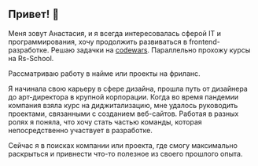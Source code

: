 ## Привет! 👋

Меня зовут Анастасия, 
и я всегда интересовалась сферой IT и программирования, хочу продолжить развиваться в frontend-разработке. 
Решаю задачки на [codewars](https://www.codewars.com/users/rsschool_5cd596d36366c98e). Параллельно прохожу курсы на Rs-School.

Рассматриваю работу в найме или проекты на фриланс.

Я начинала свою карьеру в сфере дизайна, прошла путь от дизайнера до арт-директора в крупной корпорации. Когда во время пандемии компания взяла курс на диджитализацию, мне удалось руководить проектами, связанными с созданием веб-сайтов. Работая в разных ролях я поняла, что хочу стать частью команды, которая непосредственно участвует в разработке.

Сейчас я в поисках компании или проекта, где смогу максимально раскрыться и привнести что-то полезное из своего прошлого опыта.
